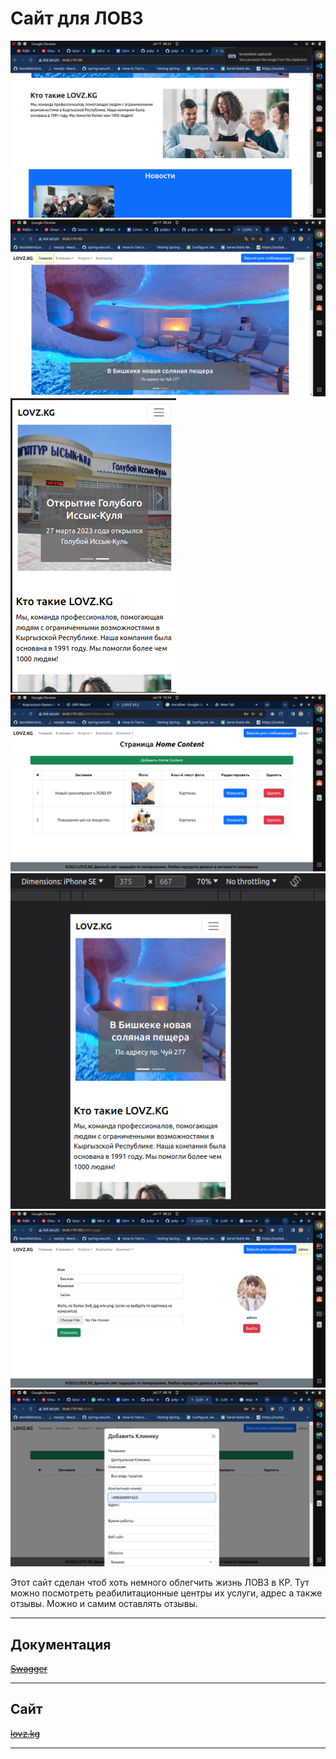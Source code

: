 # Сайт для ЛОВЗ

![Photo](https://github.com/tarantulDeveloper/poly-back/blob/dev/images/Screenshot%20from%202023-07-17%2008-22-41.png)
![Photo](https://github.com/tarantulDeveloper/poly-back/blob/dev/images/Screenshot%20from%202023-07-17%2008-26-51.png)
![Photo](https://github.com/tarantulDeveloper/poly-back/blob/dev/images/Screenshot%20from%202023-07-19%2010-33-55.png)
![Photo](https://github.com/tarantulDeveloper/poly-back/blob/dev/images/Screenshot%20from%202023-07-19%2010-34-22.png)
![Photo](https://github.com/tarantulDeveloper/poly-back/blob/dev/images/Screenshot%20from%202023-07-19%2010-40-58.png)
![Photo](https://github.com/tarantulDeveloper/poly-back/blob/dev/images/profile.png)
![Photo](https://github.com/tarantulDeveloper/poly-back/blob/dev/images/%D0%B0%D0%B4%D0%BC%D0%B8%D0%BD.png)


Этот сайт сделан чтоб хоть немного облегчить жизнь
ЛОВЗ в КР. Тут можно посмотреть реабилитационные центры
их услуги, адрес а также отзывы. Можно и самим оставлять
отзывы.
***

## Документация
~~[Swagger](http://34.65.179.105:8080/api-docs/swagger-ui/index.html)~~
***

## Сайт
~~[lovz.kg](http://34.65.179.105/)~~
***